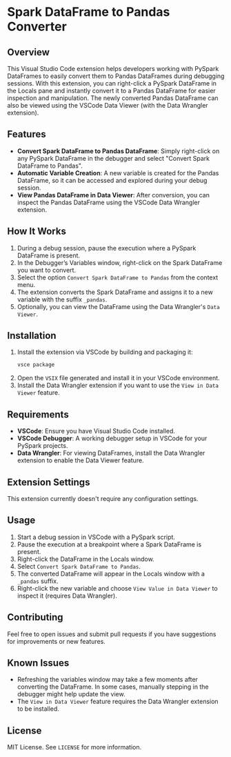# Spark DataFrame to Pandas Converter

## Overview

This Visual Studio Code extension helps developers working with PySpark DataFrames to easily convert them to Pandas DataFrames during debugging sessions. With this extension, you can right-click a PySpark DataFrame in the Locals pane and instantly convert it to a Pandas DataFrame for easier inspection and manipulation. The newly converted Pandas DataFrame can also be viewed using the VSCode Data Viewer (with the Data Wrangler extension).

## Features

- **Convert Spark DataFrame to Pandas DataFrame**: Simply right-click on any PySpark DataFrame in the debugger and select "Convert Spark DataFrame to Pandas".
- **Automatic Variable Creation**: A new variable is created for the Pandas DataFrame, so it can be accessed and explored during your debug session.
- **View Pandas DataFrame in Data Viewer**: After conversion, you can inspect the Pandas DataFrame using the VSCode Data Wrangler extension.

## How It Works

1. During a debug session, pause the execution where a PySpark DataFrame is present.
2. In the Debugger’s Variables window, right-click on the Spark DataFrame you want to convert.
3. Select the option `Convert Spark DataFrame to Pandas` from the context menu.
4. The extension converts the Spark DataFrame and assigns it to a new variable with the suffix `_pandas`.
5. Optionally, you can view the DataFrame using the Data Wrangler's `Data Viewer`.

## Installation

1. Install the extension via VSCode by building and packaging it:
    ```bash
    vsce package
    ```
2. Open the `VSIX` file generated and install it in your VSCode environment.
3. Install the Data Wrangler extension if you want to use the `View in Data Viewer` feature.

## Requirements

- **VSCode**: Ensure you have Visual Studio Code installed.
- **VSCode Debugger**: A working debugger setup in VSCode for your PySpark projects.
- **Data Wrangler**: For viewing DataFrames, install the Data Wrangler extension to enable the Data Viewer feature.

## Extension Settings

This extension currently doesn't require any configuration settings.

## Usage

1. Start a debug session in VSCode with a PySpark script.
2. Pause the execution at a breakpoint where a Spark DataFrame is present.
3. Right-click the DataFrame in the Locals window.
4. Select `Convert Spark DataFrame to Pandas`.
5. The converted DataFrame will appear in the Locals window with a `_pandas` suffix.
6. Right-click the new variable and choose `View Value in Data Viewer` to inspect it (requires Data Wrangler).

## Contributing

Feel free to open issues and submit pull requests if you have suggestions for improvements or new features.

## Known Issues

- Refreshing the variables window may take a few moments after converting the DataFrame. In some cases, manually stepping in the debugger might help update the view.
- The `View in Data Viewer` feature requires the Data Wrangler extension to be installed.

## License

MIT License. See `LICENSE` for more information.